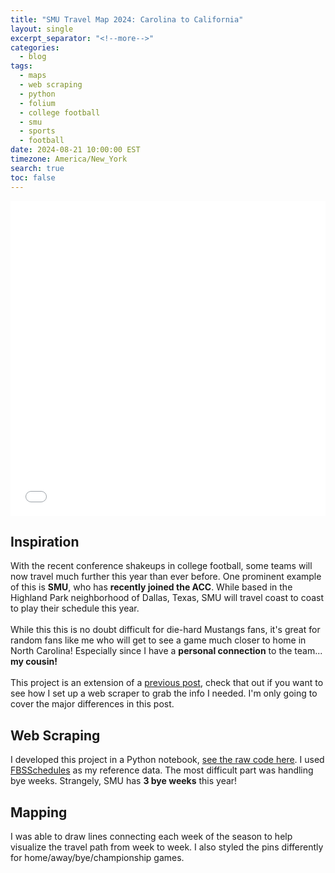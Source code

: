 ```yaml
---
title: "SMU Travel Map 2024: Carolina to California"
layout: single
excerpt_separator: "<!--more-->"
categories:
  - blog
tags:
  - maps
  - web scraping
  - python
  - folium
  - college football
  - smu
  - sports
  - football
date: 2024-08-21 10:00:00 EST
timezone: America/New_York
search: true
toc: false
---
```


<iframe src="/assets/maps/map_smuFootball2024.html" frameborder="0" allowfullscreen allow="fullscreen" style="width: 100%; aspect-ratio: 1 / 1; border: 0;"></iframe>

## Inspiration
With the recent conference shakeups in college football, some teams will now travel much further this year than ever before. One prominent example of this is **SMU**, who has **recently joined the ACC**. While based in the Highland Park neighborhood of Dallas, Texas, SMU will travel coast to coast to play their schedule this year.
<br><br>
While this this is no doubt difficult for die-hard Mustangs fans, it's great for random fans like me who will get to see a game much closer to home in North Carolina! Especially since I have a **personal connection** to the team... **my cousin!**
<br><br>
This project is an extension of a [previous post](/blog/2024-05-31-web-scraping-gb/), check that out if you want to see how I set up a web scraper to grab the info I needed. I'm only going to cover the major differences in this post.

## Web Scraping
I developed this project in a Python notebook, [see the raw code here](/smuFootballMap2024/). I used [FBSSchedules](https://fbschedules.com/2024-smu-football-schedule/) as my reference data. The most difficult part was handling bye weeks. Strangely, SMU has **3 bye weeks** this year!

## Mapping
I was able to draw lines connecting each week of the season to help visualize the travel path from week to week. I also styled the pins differently for home/away/bye/championship games.
